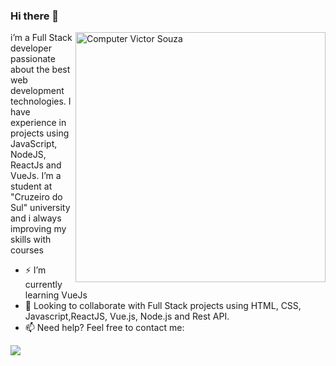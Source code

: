 ### Hi there 👋
<img src="https://raw.githubusercontent.com/MicaelliMedeiros/micaellimedeiros/master/image/computer-illustration.png" min-width="400px" max-width="400px" width="400px" align="right" alt="Computer Victor Souza">
i’m a Full Stack developer passionate about the best web development technologies. I have experience in projects using JavaScript, NodeJS, ReactJs and VueJs. I’m a student at "Cruzeiro do Sul" university and i always improving my skills with courses 


- ⚡ I’m currently learning VueJs
- 💜 Looking to collaborate with Full Stack projects using HTML, CSS, Javascript,ReactJS, Vue.js, Node.js and Rest API.
- 📫 Need help? Feel free to contact me:
<p align="left">
  <a href="https://www.linkedin.com/in/danilo-fossatto-531542206/" target="_blank" alt="Linkedin">
    <img src="https://img.shields.io/badge/LinkedIn-1C1C1C?style=for-the-badge&logo=linkedin&logoColor=8A2BE2"/>
  </a>
 
</p>  

